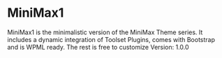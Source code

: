 # MiniMax1
MiniMax1 is the minimalistic version of the MiniMax Theme series. It includes a dynamic integration of Toolset Plugins, comes with Bootstrap and is WPML ready. The rest is free to customize
Version: 1.0.0
